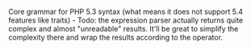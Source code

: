 Core grammar for PHP 5.3 syntax (what means it does not support 5.4 features like traits)
	- Todo: the expression parser actually returns quite complex and almost "unreadable" results. It'll be great to simplify the complexity there and wrap the results according to the operator.
